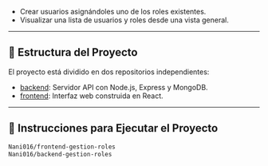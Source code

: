 - Crear usuarios asignándoles uno de los roles existentes.
- Visualizar una lista de usuarios y roles desde una vista general.

---

## 📁 Estructura del Proyecto

El proyecto está dividido en dos repositorios independientes:

- [backend](./backend): Servidor API con Node.js, Express y MongoDB.
- [frontend](./frontend): Interfaz web construida en React.

---

## 🚀 Instrucciones para Ejecutar el Proyecto

```bash
Nani016/frontend-gestion-roles 
Nani016/backend-gestion-roles 
